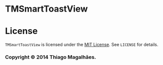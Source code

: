 TMSmartToastView
================
# License

```TMSmartToastView``` is licensed under the [MIT License](http://opensource.org/licenses/MIT). See ```LICENSE``` for details.

### Copyright © 2014 Thiago Magalhães.
